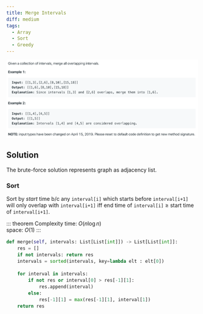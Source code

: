```yaml
---
title: Merge Intervals
diff: medium
tags:
  - Array
  - Sort
  - Greedy
---
```


<img class="medium-zoom" src="/algo/merge-intervals.png" alt="https://leetcode.com/problems/merge-intervals">

## Solution

The brute-force solution represents graph as adjacency list.

### Sort

Sort by _start_ time b/c any `interval[i]` which starts before `interval[i+1]` will only overlap with `interval[i+1]` iff end time of `interval[i]` $\ge$ start time of `interval[i+1]`.

::: theorem Complexity
time: $O(n \log n)$  
space: $O(1)$
:::

```py
def merge(self, intervals: List[List[int]]) -> List[List[int]]:
    res = []
    if not intervals: return res
    intervals = sorted(intervals, key=lambda elt : elt[0])

    for interval in intervals:
        if not res or interval[0] > res[-1][1]:
            res.append(interval)
        else:
            res[-1][1] = max(res[-1][1], interval[1])
    return res
```
